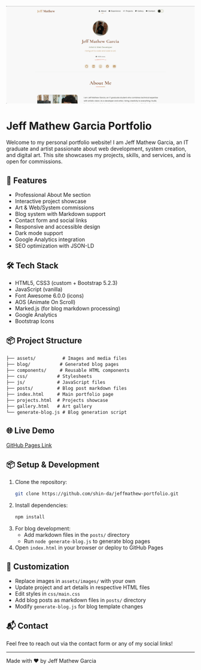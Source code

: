 ![Preview](preview.png)

# Jeff Mathew Garcia Portfolio

Welcome to my personal portfolio website! I am Jeff Mathew Garcia, an IT graduate and artist passionate about web development, system creation, and digital art. This site showcases my projects, skills, and services, and is open for commissions.

## 🚀 Features
- Professional About Me section
- Interactive project showcase
- Art & Web/System commissions
- Blog system with Markdown support
- Contact form and social links
- Responsive and accessible design
- Dark mode support
- Google Analytics integration
- SEO optimization with JSON-LD

## 🛠️ Tech Stack
- HTML5, CSS3 (custom + Bootstrap 5.2.3)
- JavaScript (vanilla)
- Font Awesome 6.0.0 (icons)
- AOS (Animate On Scroll)
- Marked.js (for blog markdown processing)
- Google Analytics
- Bootstrap Icons

## 📦 Project Structure
```
├── assets/          # Images and media files
├── blog/           # Generated blog pages
├── components/     # Reusable HTML components
├── css/           # Stylesheets
├── js/            # JavaScript files
├── posts/         # Blog post markdown files
├── index.html     # Main portfolio page
├── projects.html  # Projects showcase
├── gallery.html   # Art gallery
└── generate-blog.js # Blog generation script
```

## 🌐 Live Demo
[GitHub Pages Link](https://shin-da.github.io/jeffmathew-portfolio/)

## 📦 Setup & Development
1. Clone the repository:
   ```bash
   git clone https://github.com/shin-da/jeffmathew-portfolio.git
   ```
2. Install dependencies:
   ```bash
   npm install
   ```
3. For blog development:
   - Add markdown files in the `posts/` directory
   - Run `node generate-blog.js` to generate blog pages
4. Open `index.html` in your browser or deploy to GitHub Pages

## 📝 Customization
- Replace images in `assets/images/` with your own
- Update project and art details in respective HTML files
- Edit styles in `css/main.css`
- Add blog posts as markdown files in `posts/` directory
- Modify `generate-blog.js` for blog template changes

## 📬 Contact
Feel free to reach out via the contact form or any of my social links!

---
Made with ❤️ by Jeff Mathew Garcia 